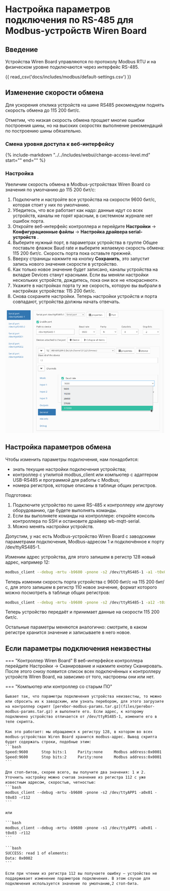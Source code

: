 # Настройка параметров подключения по RS-485 для Modbus-устройств Wiren Board

## Введение
Устройства Wiren Board управляются по протоколу Modbus RTU и на физическом уровне подключаются через интерфейс RS-485.

{{ read_csv('docs/includes/modbus/default-settings.csv') }}

## Изменение скорости обмена

Для ускорения отклика устройств на шине RS485 рекомендуем поднять скорость обмена до 115 200 бит/с.

Отметим, что низкая скорость обмена прощает многие ошибки построения шины, но на высоких скоростях выполнение рекомендаций по построению шины обязательно.

### Смена уровня доступа к веб-интерфейсу
{%
   include-markdown "../../includes/webui/change-access-level.md"
   start="<!--include-start-->"
   end="<!--include-end-->"
%}

### Настройка
Увеличим скорость обмена в Modbus-устройствах Wiren Board со значения по умолчанию до 115 200 бит/с:

1. Подключите и настройте все устройства на скорости 9600 бит/с, которая стоит у них по умолчанию.
2. Убедитесь, что все работает как надо: данные идут со всех устройств, каналы не горят красным, в системном журнале нет ошибок порта.
3. Откройте веб-интерфейс контроллера и перейдите **Настройки** → **Конфигурационные файлы** → **Настройка драйвера serial-устройств** .
4. Выберите нужный порт, в параметрах устройства в группе Общее поставьте флажок Baud rate и выберите желаемую скорость обмена: 115 200 бит/с. Скорость порта пока оставьте прежней.
5. Вверху страницы нажмите на кнопку **Сохранить**, это запустит запись нового значения скорости в устройство.
6. Как только новое значение будет записано, каналы устройства на вкладке Devices станут красными. Если вы меняли настройки нескольких устройств, дождитесь, пока они все не «покраснеют».
7. Укажите в настройках порта ту же скорость, которую вы выбрали в настройках устройства: 115 200 бит/с.
8. Снова сохраните настройки. Теперь настройки устройств и порта совпадают, устройства должны начать отвечать.

![Выбор скорости в веб-интерфейсе](images/web-ui.png)

## Настройка параметров обмена

Чтобы изменить параметры подключения, нам понадобится:

- знать текущие настройки подключения устройства;
- контроллер с утилитой modbus_client или компьютер с адаптером USB-RS485 и программой для работы с Modbus;
- номера регистров, которые описаны в  таблице общих регистров.

Подготовка:

1. Подключите устройство по шине RS-485 к контроллеру или другому оборудованию, где будете выполнять команды.
2. Если вы выполняете команды на контроллере: откройте консоль контроллера по SSH и остановите драйвер wb-mqtt-serial.
3. Можно менять настройки устройств.

Допустим, у нас есть Modbus-устройство Wiren Board с заводскими параметрами подключения, Modbus-адресом 1 и подключённое к порту /dev/ttyRS485-1.

Изменим адрес устройства, для этого запишем в регистр 128 новый адрес, например 12:

```bash
modbus_client --debug -mrtu -b9600 -pnone -s2 /dev/ttyRS485-1 -a1 -t0x06 -r128 12
```

Теперь изменим скорость порта устройства с 9600 бит/с на 115 200 бит/с, для этого запишем в регистр 110 новое значение, формат которого можно посмотреть в таблице общих регистров:

```bash
modbus_client --debug -mrtu -b9600 -pnone -s2 /dev/ttyRS485-1 -a12 -t0x06 -r110 1152
```

Теперь устройство передаёт и принимает данные на скорости 115 200 бит/с.

Остальные параметры меняются аналогично: смотрите, в каком регистре хранится значение и записываете в него новое.

## Если параметры подключения неизвестны

=== "Контроллер Wiren Board"
    В веб-интерфейсе контроллера перейдите Настройки → Сканирование и нажмите кнопку Сканировать. После этого снизу появится список всех подключённых к контроллеру устройств Wiren Board, на зависимо от того, настроены они или нет.


=== "Компьютер или контроллер со старым ПО"

    Бывает так, что параметры подключения устройства неизвестны, то можно или сбросить их к заводским, или узнать перебором, для этого загрузите на контроллер скрипт [perebor-modbus-params.tar.gz](files/perebor-modbus-params.tar.gz) и выполните его. Если адрес, к которому подключено устройство отличается от /dev/ttyRS485-1, измените его в теле скрипта.

    Как это работает: мы обращаемся к регистру 128, в котором во всех modbus-устройствах Wiren Board хранится modbus-адрес. Вывод скрипта будет содержать строки, подобные этим:
    ```bash
    Speed:9600      Stop bits:1     Parity:none     Modbus address:0x0001
    Speed:9600      Stop bits:2     Parity:none     Modbus address:0x0001
    ```

    Для стоп-битов, скорее всего, вы получите два значения: 1 и 2. Уточнить настройку можно считав значение из регистра 112 с уже известным адресом, скоростью, четностью:
    ```bash
    modbus_client --debug -mrtu -b9600 -pnone -s2 /dev/ttyAPP1 -a0x01 -t0x03 -r112
    ```

    или

    ```bash
    modbus_client --debug -mrtu -b9600 -pnone -s1 /dev/ttyAPP1 -a0x01 -t0x03 -r112
    ```

    ```bash
    SUCCESS: read 1 of elements:
    Data: 0x0002
    ```

    Если при чтении из регистра 112 вы получаете ошибку — устройство не поддерживает изменение параметров подключения. В этом случае для подключения используется значение по умолчанию,2 стоп-бита.

